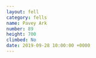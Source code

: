 ```yaml
---
layout: fell
category: fells
name: Pavey Ark
number: 89
height: 700
climbed: No
date: 2019-09-28 10:00:00 +0000
---
```

